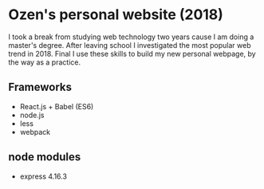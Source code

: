# Ozen's personal website (2018)

I took a break from studying web technology two years cause I am doing a master's degree.
After leaving school I investigated the most popular web trend in 2018.
Final I use these skills to build my new personal webpage, by the way as a practice.

## Frameworks
 * React.js + Babel (ES6)
 * node.js
 * less
 * webpack

## node modules
 * express 4.16.3
